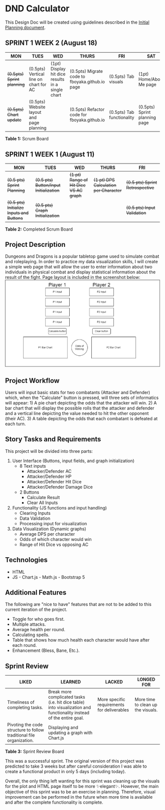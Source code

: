# DND Calculator
This Design Doc will be created using guidelines described in the [Initial Planning document](Initial%20Planning%20Document.md).

## SPRINT 1 WEEK 2 (August 18)
| MON | TUES | WED  | THURS | FRI | SAT |
|--|--|--|--|--|--|
|~~(0.5pts) Sprint planning~~|(0.5pts) Vertical line on chart for AC|(1pt) Display hit dice results in a single chart|(0.5pts) Migrate code to fboyaka.github.io page|(0.5pts) Tab visuals|(1pt) Home/About Me page|
|~~(0.5pts) Chart update~~|(0.5pts) Website layout and page planning||(0.5pts) Refactor code for fboyaka.github.io|(0.5pts) Tab functionality|(0.5pts) Sprint planning page|

**Table 1:** Scrum Board


## SPRINT 1 WEEK 1 (August 11)
| MON | TUES | WED  | THURS | FRI |
|--|--|--|--|--|
|~~(0.5 pts) Sprint Planning~~|~~(0.5 pts) Button/Input Initialization~~|~~(1 pt) Range of Hit Dice VS AC graph~~|~~(1 pt) DPS Calculation per Character~~|~~(0.5 pts) Sprint Retrospective~~|
|~~(0.5 pts) Initialize Inputs and Buttons~~|~~(0.5 pts) Graph Initialization~~|||~~(0.5 pts) Input Validation~~|

**Table 2:** Completed Scrum Board


## Project Description
Dungeons and Dragons is a popular tabletop game used to simulate combat and roleplaying. In order to practice my data visualization skills, I will create a simple web page that will allow the user to enter information about two individuals in physical combat and display statistical information about the result of the fight.
Page layout is included in the screenshot below:
![DnD Calculator Layout](/images/DnD-Calculator-Layout.png "Website layout with four input fields, two buttons, and three charts")

## Project Workflow
Users will input basic stats for two combatants (Attacker and Defender) which, when the "Calculate" button is pressed, will three sets of informatics will appear: 1) A pie chart depicting the odds that the attacker will win. 2) A bar chart that will display the possible rolls that the attacker and defender and a vertical line depicting the value needed to hit the other opponent (their AC). 3) A table depicting the odds that each combatant is defeated at each turn.

## Story Tasks and Requirements
This project will be divided into three parts:
1.  User Interface (Buttons, input fields, and graph initialization)
	-   8 Text inputs
		-   Attacker/Defender AC
		-   Attacker/Defender HP
		-   Attacker/Defender Hit Dice
		-   Attacker/Defender Damage Dice
	-   2 Buttons
		-   Calculate Result
		-   Clear All Inputs
2.  Functionality (JS functions and input handling)
	-   Clearing Inputs
	-   Data Validation
	-   Processing input for visualization
3.  Data Visualization (Dynamic graphs)
	-   Average DPS per character
	-   Odds of which character would win
	-   Range of Hit Dice vs opposing AC


## Technologies
-    HTML
-    JS
	-   Chart.js
	-   Math.js
	-   Bootstrap 5


## Additional Features
The following are "nice to have" features that are not to be added to this current iteration of the project.
-   Toggle for who goes first.
-   Multiple attacks.
-   Average health per round.
-   Calculating spells.
-   Table that shows how much health each character would have after each round.
-   Enhancement (Bless, Bane, Etc.).

## Sprint Review
| LIKED | LEARNED | LACKED  | LONGED FOR |
|--|--|--|--|
|Timeliness of completing tasks.|Break more complicated tasks (i.e. hit dice table) into visualization and functionality instead of the entire goal.|More specific requirements for deliverables|More time to clean up the visuals.|
|Pivoting the code structure to follow traditional file organization.|Displaying and updating a graph with Chart.js|||

**Table 3:** Sprint Review Board

This was a successful sprint. The original version of this project was predicted to take 3 weeks but after careful consideration I was able to create a functional product in only 5 days (including today).

Overall, the only thing left wanting for this sprint was cleaning up the visuals for the plot and HTML page itself to be more :sparkles:elegant:sparkles:. However, the main objective of this sprint was to be an exercise in planning. Therefore, visual improvement can be performed in the future when more time is available and after the complete functionality is complete.